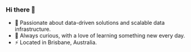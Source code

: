 ### Hi there 👋

- 🔭 Passionate about data-driven solutions and scalable data infrastructure.
- 🌱 Always curious, with a love of learning something new every day.
- ⚡ Located in Brisbane, Australia.

